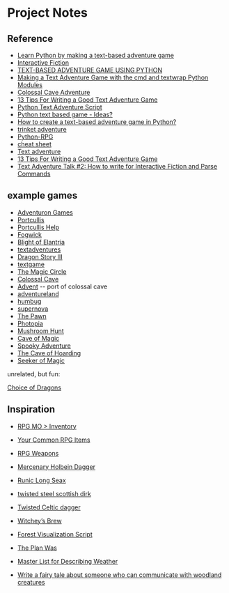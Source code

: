 Project Notes
=============

Reference
---------

* [Learn Python by making a text-based adventure game](https://coding-grace-guide.readthedocs.io/en/latest/guide/lessonplans/beginners-python-text-based-adventure.html)
* [Interactive Fiction](https://en.wikipedia.org/wiki/Interactive_fiction)
* [TEXT-BASED ADVENTURE GAME USING PYTHON](https://cppsecrets.com/users/5617971101051071011161151049711410997484852494964103109971051084699111109/Text-based-Adventure-Game-using-Python.php)
* [Making a Text Adventure Game with the cmd and textwrap Python Modules](https://inventwithpython.com/blog/2014/12/11/making-a-text-adventure-game-with-the-cmd-and-textwrap-python-modules/)
* [Colossal Cave Adventure](https://en.wikipedia.org/wiki/Colossal_Cave_Adventure)
* [13 Tips For Writing a Good Text Adventure Game](https://www.davidepesce.com/2020/02/26/13-tips-for-writing-a-good-text-adventure-game/)
* [Python Text Adventure Script](https://codingtoolsandresources.blogspot.com/2019/01/python-text-adventure-script.html)
* [Python text based game - Ideas?](https://www.daniweb.com/programming/software-development/threads/423125/python-text-based-game-ideas)
* [How to create a text-based adventure game in Python?](https://www.askpython.com/python/text-based-adventure-game)
* [trinket adventure](https://trinket.io/python/e5a03e7cbc)
* [Python-RPG](https://github.com/FlorianLeChat/Python-RPG)
* [cheat sheet](http://pr-if.org/doc/play-if-card/play-if-card.pdf)
* [Text adventure](https://nethack.fandom.com/wiki/Text_adventure)
* [13 Tips For Writing a Good Text Adventure Game](https://www.davidepesce.com/2020/02/26/13-tips-for-writing-a-good-text-adventure-game/)
* [Text Adventure Talk #2: How to write for Interactive Fiction and Parse Commands](https://www.davidepesce.com/2020/08/01/text-adventure-talk-2-how-to-write-for-interactive-fiction-and-parse-commands/)



example games
-------------

* [Adventuron Games](https://itch.io/c/790679/adventuron-games)
* [Portcullis](https://media.textadventures.co.uk/games/WqnTZlbAy0KTtqjoH5l-Lg/index.html)
* [Portcullis Help](https://media.textadventures.co.uk/games/WqnTZlbAy0KTtqjoH5l-Lg/porhelp.html)
* [Fogwick](https://playfic.com/games/JeneLandsquid/fogwick)
* [Blight of Elantria](http://play2.textadventures.co.uk/Play.aspx?id=oipb_nhu8esmxdrryqfz2a)
* [textadventures](https://textadventures.co.uk/games/tag/fantasy)
* [Dragon Story III](http://play2.textadventures.co.uk/Play.aspx?id=rrepqgh8w02htemhxyh5vq)
* [textgame](https://github.com/davekch/textgame/blob/master/example.py)
* [The Magic Circle](https://playfic.com/games/patcrosmun/the-magic-circle)
* [Colossal Cave](https://www.dosgames.com/game/colossal-cave-adventure#dosbox-div)
* [Advent](https://xenoveritas.org/static/advent/advent.html) -- port of colossal cave
* [adventureland](https://iplayif.com/?story=http%3A%2F%2Fwww.ifarchive.org%2Fif-archive%2Fgames%2Fzcode%2FAdventureland.z5)
* [humbug](https://www.dosgames.com/game/humbug/#dosbox-div)
* [supernova](https://www.dosgames.com/game/supernova/#dosbox-div)
* [The Pawn](https://msmemorial.if-legends.org/games.htm/pawn.php)
* [Photopia](http://adamcadre.ac/if.html)
* [Mushroom Hunt](https://polyducks.itch.io/mushroom-hunt)
* [Cave of Magic](https://adventuron.itch.io/cavedx)
* [Spooky Adventure](https://adventuron.itch.io/spooky-adventure)
* [The Cave of Hoarding](https://dee-cooke.itch.io/the-cave-of-hoarding)
* [Seeker of Magic](https://warrigal.itch.io/seeker-of-magic)

unrelated, but fun:

[Choice of Dragons](https://www.choiceofgames.com/dragon/)

Inspiration
-----------

* [RPG MO > Inventory](https://rpg-mo.fandom.com/wiki/Inventory)
* [Your Common RPG Items](https://www.rpgmakercentral.com/topic/18955-your-common-rpg-items/)
* [RPG Weapons](https://driftwood.tripod.com/rpg/weapons.html)


* [Mercenary Holbein Dagger](https://www.reliks.com/functional-daggers/mercenary-holbein-dagger/)
* [Runic Long Seax](https://www.reliks.com/functional-daggers/runic-long-seax/)
* [twisted steel scottish dirk](https://www.budk.com/Twisted-Steel-Scottish-Dirk-Knife-14912)
* [Twisted Celtic dagger](https://www.budk.com/Twisted-Celtic-Dagger-With-Sheath-%E2%80%93-Stainless-Stee-43360)
* [Witchey’s Brew](https://enchantedlivingmagazine.com/witcheys-brew/)
* [Forest Visualization Script](https://www.innerhealthstudio.com/forest-visualization.html)
* [The Plan Was](https://driftword.ca/tag/jack/)
* [Master List for Describing Weather](https://www.bryndonovan.com/2019/04/08/master-list-for-describing-weather/)
* [Write a fairy tale about someone who can communicate with woodland creatures](https://blog.reedsy.com/creative-writing-prompts/fantasy/write-a-fairy-tale-about-someone-who-can-communica/)
